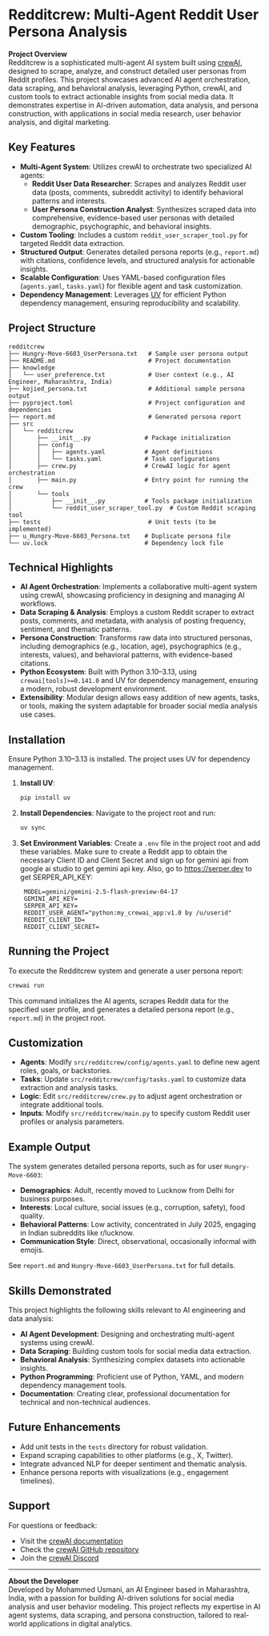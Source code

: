 # Redditcrew: Multi-Agent Reddit User Persona Analysis

**Project Overview**  
Redditcrew is a sophisticated multi-agent AI system built using [crewAI](https://crewai.com), designed to scrape, analyze, and construct detailed user personas from Reddit profiles. This project showcases advanced AI agent orchestration, data scraping, and behavioral analysis, leveraging Python, crewAI, and custom tools to extract actionable insights from social media data. It demonstrates expertise in AI-driven automation, data analysis, and persona construction, with applications in social media research, user behavior analysis, and digital marketing.

## Key Features
- **Multi-Agent System**: Utilizes crewAI to orchestrate two specialized AI agents:
  - **Reddit User Data Researcher**: Scrapes and analyzes Reddit user data (posts, comments, subreddit activity) to identify behavioral patterns and interests.
  - **User Persona Construction Analyst**: Synthesizes scraped data into comprehensive, evidence-based user personas with detailed demographic, psychographic, and behavioral insights.
- **Custom Tooling**: Includes a custom `reddit_user_scraper_tool.py` for targeted Reddit data extraction.
- **Structured Output**: Generates detailed persona reports (e.g., `report.md`) with citations, confidence levels, and structured analysis for actionable insights.
- **Scalable Configuration**: Uses YAML-based configuration files (`agents.yaml`, `tasks.yaml`) for flexible agent and task customization.
- **Dependency Management**: Leverages [UV](https://docs.astral.sh/uv/) for efficient Python dependency management, ensuring reproducibility and scalability.

## Project Structure
```
redditcrew
├── Hungry-Move-6603_UserPersona.txt   # Sample user persona output
├── README.md                          # Project documentation
├── knowledge
│   └── user_preference.txt            # User context (e.g., AI Engineer, Maharashtra, India)
├── kojied_persona.txt                 # Additional sample persona output
├── pyproject.toml                     # Project configuration and dependencies
├── report.md                          # Generated persona report
├── src
│   └── redditcrew
│       ├── __init__.py               # Package initialization
│       ├── config
│       │   ├── agents.yaml           # Agent definitions
│       │   └── tasks.yaml            # Task configurations
│       ├── crew.py                   # CrewAI logic for agent orchestration
│       ├── main.py                   # Entry point for running the crew
│       └── tools
│           ├── __init__.py           # Tools package initialization
│           └── reddit_user_scraper_tool.py  # Custom Reddit scraping tool
├── tests                              # Unit tests (to be implemented)
├── u_Hungry-Move-6603_Persona.txt    # Duplicate persona file
└── uv.lock                           # Dependency lock file
```

## Technical Highlights
- **AI Agent Orchestration**: Implements a collaborative multi-agent system using crewAI, showcasing proficiency in designing and managing AI workflows.
- **Data Scraping & Analysis**: Employs a custom Reddit scraper to extract posts, comments, and metadata, with analysis of posting frequency, sentiment, and thematic patterns.
- **Persona Construction**: Transforms raw data into structured personas, including demographics (e.g., location, age), psychographics (e.g., interests, values), and behavioral patterns, with evidence-based citations.
- **Python Ecosystem**: Built with Python 3.10–3.13, using `crewai[tools]>=0.141.0` and UV for dependency management, ensuring a modern, robust development environment.
- **Extensibility**: Modular design allows easy addition of new agents, tasks, or tools, making the system adaptable for broader social media analysis use cases.

## Installation
Ensure Python 3.10–3.13 is installed. The project uses UV for dependency management.

1. **Install UV**:
   ```bash
   pip install uv
   ```

2. **Install Dependencies**:
   Navigate to the project root and run:
   ```bash
   uv sync
   ```

3. **Set Environment Variables**:
   Create a `.env` file in the project root and add these variables. Make sure to create a Reddit app to obtain the necessary Client ID and Client Secret and sign up for gemini api from google ai studio to get gemini api key. Also, go to https://serper.dev to get SERPER_API_KEY:
   ```
    MODEL=gemini/gemini-2.5-flash-preview-04-17
    GEMINI_API_KEY=
    SERPER_API_KEY=
    REDDIT_USER_AGENT="python:my_crewai_app:v1.0 by /u/userid"
    REDDIT_CLIENT_ID=
    REDDIT_CLIENT_SECRET=
   ```

## Running the Project
To execute the Redditcrew system and generate a user persona report:
```bash
crewai run
```
This command initializes the AI agents, scrapes Reddit data for the specified user profile, and generates a detailed persona report (e.g., `report.md`) in the project root.

## Customization
- **Agents**: Modify `src/redditcrew/config/agents.yaml` to define new agent roles, goals, or backstories.
- **Tasks**: Update `src/redditcrew/config/tasks.yaml` to customize data extraction and analysis tasks.
- **Logic**: Edit `src/redditcrew/crew.py` to adjust agent orchestration or integrate additional tools.
- **Inputs**: Modify `src/redditcrew/main.py` to specify custom Reddit user profiles or analysis parameters.

## Example Output
The system generates detailed persona reports, such as for user `Hungry-Move-6603`:
- **Demographics**: Adult, recently moved to Lucknow from Delhi for business purposes.
- **Interests**: Local culture, social issues (e.g., corruption, safety), food quality.
- **Behavioral Patterns**: Low activity, concentrated in July 2025, engaging in Indian subreddits like r/lucknow.
- **Communication Style**: Direct, observational, occasionally informal with emojis.

See `report.md` and `Hungry-Move-6603_UserPersona.txt` for full details.

## Skills Demonstrated
This project highlights the following skills relevant to AI engineering and data analysis:
- **AI Agent Development**: Designing and orchestrating multi-agent systems using crewAI.
- **Data Scraping**: Building custom tools for social media data extraction.
- **Behavioral Analysis**: Synthesizing complex datasets into actionable insights.
- **Python Programming**: Proficient use of Python, YAML, and modern dependency management tools.
- **Documentation**: Creating clear, professional documentation for technical and non-technical audiences.

## Future Enhancements
- Add unit tests in the `tests` directory for robust validation.
- Expand scraping capabilities to other platforms (e.g., X, Twitter).
- Integrate advanced NLP for deeper sentiment and thematic analysis.
- Enhance persona reports with visualizations (e.g., engagement timelines).

## Support
For questions or feedback:
- Visit the [crewAI documentation](https://docs.crewai.com)
- Check the [crewAI GitHub repository](https://github.com/joaomdmoura/crewai)
- Join the [crewAI Discord](https://discord.com/invite/X4JWnZnxPb)

---

**About the Developer**  
Developed by Mohammed Usmani, an AI Engineer based in Maharashtra, India, with a passion for building AI-driven solutions for social media analysis and user behavior modeling. This project reflects my expertise in AI agent systems, data scraping, and persona construction, tailored to real-world applications in digital analytics.

